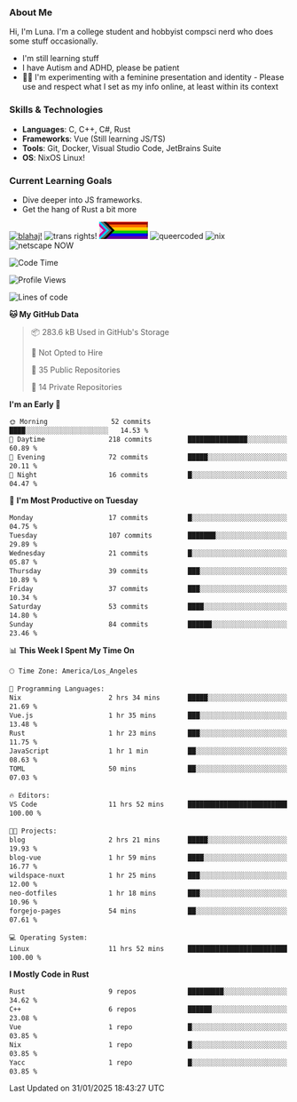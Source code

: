 ### About Me
Hi, I'm Luna. I'm a college student and hobbyist compsci nerd who does some stuff occasionally.

- I'm still learning stuff
- I have Autism and ADHD, please be patient
- 🏳️‍⚧️ I'm experimenting with a feminine presentation and identity - Please use and respect what I set as my info online, at least within its context

### Skills & Technologies
- **Languages**: C, C++, C#, Rust
- **Frameworks**: Vue (Still learning JS/TS)
- **Tools**: Git, Docker, Visual Studio Code, JetBrains Suite
- **OS**: NixOS Linux!

### Current Learning Goals
- Dive deeper into JS frameworks.
- Get the hang of Rust a bit more

[![blahaj!](https://isabelroses.com/static/badges/badges/love_blahaj.gif)](https://www.ikea.com/us/en/p/blahaj-soft-toy-shark-90373590/)
![trans rights!](https://isabelroses.com/static/badges/badges/transnow.png)
![progress pride](https://raw.githubusercontent.com/TheFelidae/88x31/refs/heads/main/images/pride/badge_progress.png?raw=true)
![queercoded](https://isabelroses.com/static/badges/badges/queercoded.webp)
![nix](https://isabelroses.com/static/badges/badges/nix.gif)
![netscape NOW](https://cyber.dabamos.de/88x31/netscapenow30.gif)

<!--START_SECTION:waka-->
![Code Time](http://img.shields.io/badge/Code%20Time-143%20hrs%2022%20mins-blue)

![Profile Views](http://img.shields.io/badge/Profile%20Views-0-blue)

![Lines of code](https://img.shields.io/badge/From%20Hello%20World%20I%27ve%20Written-442.8%20thousand%20lines%20of%20code-blue)

**🐱 My GitHub Data** 

> 📦 283.6 kB Used in GitHub's Storage 
 > 
> 🚫 Not Opted to Hire
 > 
> 📜 35 Public Repositories 
 > 
> 🔑 14 Private Repositories 
 > 
**I'm an Early 🐤** 

```text
🌞 Morning                52 commits          ████░░░░░░░░░░░░░░░░░░░░░   14.53 % 
🌆 Daytime                218 commits         ███████████████░░░░░░░░░░   60.89 % 
🌃 Evening                72 commits          █████░░░░░░░░░░░░░░░░░░░░   20.11 % 
🌙 Night                  16 commits          █░░░░░░░░░░░░░░░░░░░░░░░░   04.47 % 
```
📅 **I'm Most Productive on Tuesday** 

```text
Monday                   17 commits          █░░░░░░░░░░░░░░░░░░░░░░░░   04.75 % 
Tuesday                  107 commits         ███████░░░░░░░░░░░░░░░░░░   29.89 % 
Wednesday                21 commits          █░░░░░░░░░░░░░░░░░░░░░░░░   05.87 % 
Thursday                 39 commits          ███░░░░░░░░░░░░░░░░░░░░░░   10.89 % 
Friday                   37 commits          ███░░░░░░░░░░░░░░░░░░░░░░   10.34 % 
Saturday                 53 commits          ████░░░░░░░░░░░░░░░░░░░░░   14.80 % 
Sunday                   84 commits          ██████░░░░░░░░░░░░░░░░░░░   23.46 % 
```


📊 **This Week I Spent My Time On** 

```text
🕑︎ Time Zone: America/Los_Angeles

💬 Programming Languages: 
Nix                      2 hrs 34 mins       █████░░░░░░░░░░░░░░░░░░░░   21.69 % 
Vue.js                   1 hr 35 mins        ███░░░░░░░░░░░░░░░░░░░░░░   13.48 % 
Rust                     1 hr 23 mins        ███░░░░░░░░░░░░░░░░░░░░░░   11.75 % 
JavaScript               1 hr 1 min          ██░░░░░░░░░░░░░░░░░░░░░░░   08.63 % 
TOML                     50 mins             ██░░░░░░░░░░░░░░░░░░░░░░░   07.03 % 

🔥 Editors: 
VS Code                  11 hrs 52 mins      █████████████████████████   100.00 % 

🐱‍💻 Projects: 
blog                     2 hrs 21 mins       █████░░░░░░░░░░░░░░░░░░░░   19.93 % 
blog-vue                 1 hr 59 mins        ████░░░░░░░░░░░░░░░░░░░░░   16.77 % 
wildspace-nuxt           1 hr 25 mins        ███░░░░░░░░░░░░░░░░░░░░░░   12.00 % 
neo-dotfiles             1 hr 18 mins        ███░░░░░░░░░░░░░░░░░░░░░░   10.96 % 
forgejo-pages            54 mins             ██░░░░░░░░░░░░░░░░░░░░░░░   07.61 % 

💻 Operating System: 
Linux                    11 hrs 52 mins      █████████████████████████   100.00 % 
```

**I Mostly Code in Rust** 

```text
Rust                     9 repos             █████████░░░░░░░░░░░░░░░░   34.62 % 
C++                      6 repos             ██████░░░░░░░░░░░░░░░░░░░   23.08 % 
Vue                      1 repo              █░░░░░░░░░░░░░░░░░░░░░░░░   03.85 % 
Nix                      1 repo              █░░░░░░░░░░░░░░░░░░░░░░░░   03.85 % 
Yacc                     1 repo              █░░░░░░░░░░░░░░░░░░░░░░░░   03.85 % 
```




 Last Updated on 31/01/2025 18:43:27 UTC
<!--END_SECTION:waka-->
